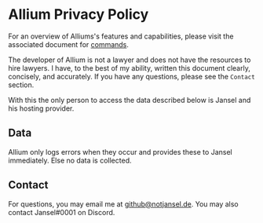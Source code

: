 # Allium Privacy Policy

For an overview of Alliums's features and capabilities, please visit the associated document for [commands](https://github.com/HyacinthBots/Allium/tree/root/docs/commands.md).

The developer of Allium is not a lawyer and does not have the resources to hire lawyers. I have, to the best of my ability, written this document clearly, concisely, and accurately. If you have any questions, please see the `Contact` section.

With this the only person to access the data described below is Jansel and his hosting provider.

## Data

Allium only logs errors when they occur and provides these to Jansel immediately. Else no data is collected.

## Contact

For questions, you may email me at github@notjansel.de. You may also contact Jansel#0001 on Discord.
